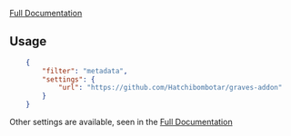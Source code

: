 [Full Documentation](https://github.com/Hatchibombotar/useful-regolith-filters/blob/main/metadata/readme.md)

## Usage
```json
    {
        "filter": "metadata",
        "settings": {
            "url": "https://github.com/Hatchibombotar/graves-addon"
        }
    }
```
Other settings are available, seen in the [Full Documentation](https://github.com/Hatchibombotar/useful-regolith-filters/blob/main/metadata/readme.md)